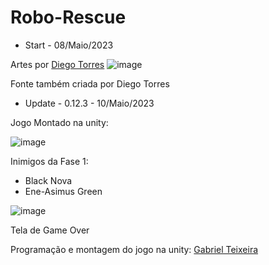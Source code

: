 # Robo-Rescue

- Start - 08/Maio/2023

Artes por [Diego Torres](https://www.instagram.com/diego.torres_arts/)
![image](https://user-images.githubusercontent.com/63520287/236963627-127c64ba-cf52-4512-a47c-80cc4f9613b4.png)

Fonte também criada por Diego Torres

- Update - 0.12.3 - 10/Maio/2023

Jogo Montado na unity:

![image](https://github.com/hyperGT/Robo-Rescue/assets/63520287/f62c7f3b-a56d-4d19-a5b3-80bba880c022)

Inimigos da Fase 1: 
* Black Nova 
* Ene-Asimus Green



![image](https://github.com/hyperGT/Robo-Rescue/assets/63520287/2589125d-f5ca-4852-bd43-3abc66838e01)

Tela de Game Over

Programação e montagem do jogo na unity: [Gabriel Teixeira](https://www.instagram.com/gtx_ch/)


